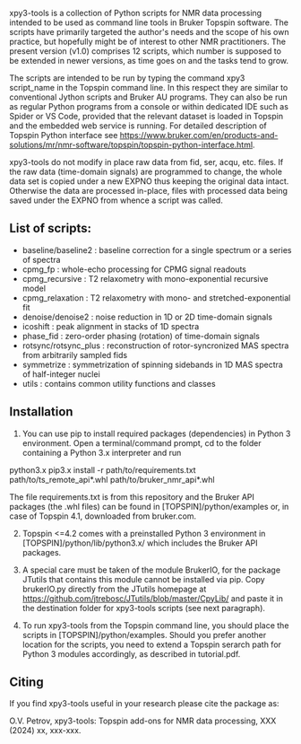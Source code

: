 xpy3-tools is a collection of Python scripts for NMR data processing intended to be used as command line tools in Bruker Topspin software. The scripts have primarily targeted the author's needs and the scope of his own practice, but hopefully might be of interest to other NMR practitioners. The present version (v1.0) comprises 12 scripts, which number is supposed to be extended in newer versions, as time goes on and the tasks tend to grow. 

The scripts are intended to be run by typing the command xpy3 script_name in the Topspin command line. In this respect they are similar to conventional Jython scripts and Bruker AU programs. They can also be run as regular Python programs from a console or within dedicated IDE such as Spider or VS Code, provided that the relevant dataset is loaded in Topspin and the embedded web service is running. For detailed description of Topspin Python interface see 
https://www.bruker.com/en/products-and-solutions/mr/nmr-software/topspin/topspin-python-interface.html. 

xpy3-tools do not modify in place raw data from fid, ser, acqu, etc. files. If the raw data (time-domain signals) are programmed to change, the whole data set is copied under a new EXPNO thus keeping the original data intact. Otherwise the data are processed in-place, files with processed data being saved under the EXPNO from whence a script was called.

## List of scripts: 
* baseline/baseline2 : baseline correction for a single spectrum or a series of spectra
* cpmg_fp : whole-echo processing for CPMG signal readouts
* cpmg_recursive : T2 relaxometry with mono-exponential recursive model
* cpmg_relaxation : T2 relaxometry with mono- and stretched-exponential fit
* denoise/denoise2 : noise reduction in 1D or 2D time-domain signals
* icoshift : peak alignment in stacks of 1D spectra
* phase_fid : zero-order phasing (rotation) of time-domain signals
* rotsync/rotsync_plus : reconstruction of rotor-syncronized MAS spectra from arbitrarily sampled fids
* symmetrize : symmetrization of spinning sidebands in 1D MAS spectra of half-integer nuclei
* utils : contains common utility functions and classes

## Installation
1) You can use pip to install required packages (dependencies) in Python 3 environment. Open a terminal/command prompt, cd to the folder containing a Python 3.x interpreter and run

python3.x pip3.x install -r path/to/requirements.txt path/to/ts_remote_api*.whl path/to/bruker_nmr_api*.whl

The file requirements.txt is from this repository and the Bruker API packages (the .whl files) can be found in [TOPSPIN]/python/examples or, in case of Topspin 4.1, downloaded from bruker.com. 

2) Topspin <=4.2 comes with a preinstalled Python 3 environment in [TOPSPIN]/python/lib/python3.x/ which includes the Bruker API packages.

3) A special care must be taken of the module BrukerIO, for the package JTutils that contains this module cannot be installed via pip. Copy brukerIO.py directly from the JTutils homepage at https://github.com/jtrebosc/JTutils/blob/master/CpyLib/ and paste it in the destination folder for xpy3-tools scripts (see next paragraph).

4) To run xpy3-tools from the Topspin command line, you should place the scripts in [TOPSPIN]/python/examples. Should you prefer another location for the scripts, you need to extend a Topspin serarch path for Python 3 modules accordingly, as described in tutorial.pdf.

## Citing
If you find xpy3-tools useful in your research please cite the package as:

O.V. Petrov, xpy3-tools: Topspin add-ons for NMR data processing, XXX (2024) xx, xxx-xxx.




